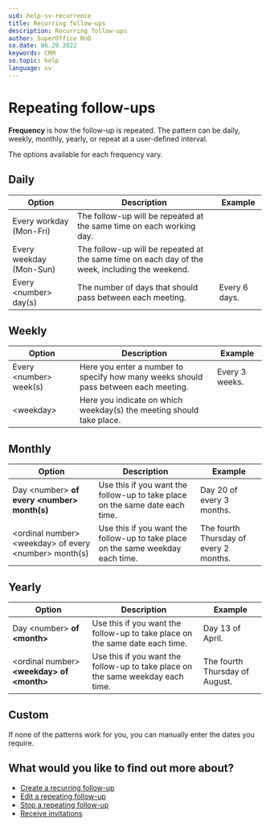 ```yaml
---
uid: help-sv-recurrence
title: Recurring follow-ups
description: Recurring follow-ups
author: SuperOffice RnD
so.date: 06.29.2022
keywords: CRM
so.topic: help
language: sv
---
```


# Repeating follow-ups

**Frequency** is how the follow-up is repeated. The pattern can be daily, weekly, monthly, yearly, or repeat at a user-defined interval.

The options available for each frequency vary.

## Daily

| Option | Description | Example |
|---|---|---|
| Every workday (Mon-Fri) | The follow-up will be repeated at the same time on each working day. | |
| Every weekday (Mon-Sun) | The follow-up will be repeated at the same time on each day of the week, including the weekend. | |
| Every &lt;number&gt; day(s) | The number of days that should pass between each meeting. | Every 6 days. |

## Weekly

| Option | Description | Example |
|---|---|---|
| Every &lt;number&gt; week(s)| Here you enter a number to specify how many weeks should pass between each meeting. | Every 3 weeks. |
| &lt;weekday&gt;| Here you indicate on which weekday(s) the meeting should take place. | |

## Monthly

| Option | Description | Example |
|---|---|---|
| Day &lt;number&gt; **of every &lt;number&gt; month(s)** | Use this if you want the follow-up to take place on the same date each time. | Day 20 of every 3 months. |
| &lt;ordinal number&gt; &lt;weekday&gt; of every &lt;number&gt; month(s)| Use this if you want the follow-up to take place on the same weekday each time. | The fourth Thursday of every 2 months. |

## Yearly

| Option | Description | Example |
|---|---|---|
| Day &lt;number&gt; **of &lt;month&gt;**| Use this if you want the follow-up to take place on the same date each time. | Day 13 of April. |
| &lt;ordinal number&gt; **&lt;weekday&gt; of &lt;month&gt;**| Use this if you want the follow-up to take place on the same weekday each time. | The fourth Thursday of August. |

## Custom

If none of the patterns work for you, you can manually enter the dates you require.

## What would you like to find out more about?

* [Create a recurring follow-up][4]
* [Edit a repeating follow-up][1]
* [Stop a repeating follow-up][3]
* [Receive invitations][2]

<!-- Referenced links -->
[1]: edit.md
[2]: ../invitation/receive.md
[3]: stop.md
[4]: create.md

<!-- Referenced images -->

